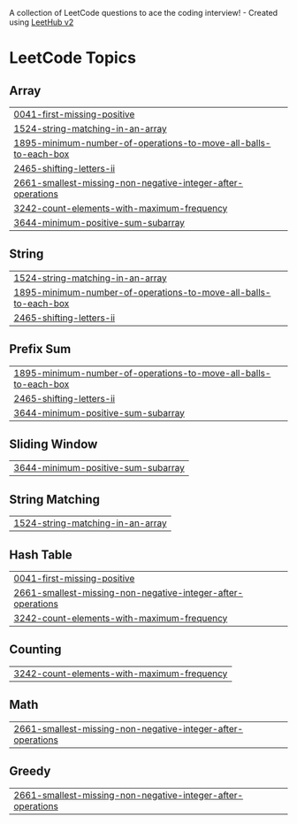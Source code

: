 A collection of LeetCode questions to ace the coding interview! - Created using [LeetHub v2](https://github.com/arunbhardwaj/LeetHub-2.0)
<!---LeetCode Topics Start-->
# LeetCode Topics
## Array
|  |
| ------- |
| [0041-first-missing-positive](https://github.com/anandayush81/LeetCode/tree/master/0041-first-missing-positive) |
| [1524-string-matching-in-an-array](https://github.com/anandayush81/LeetCode/tree/master/1524-string-matching-in-an-array) |
| [1895-minimum-number-of-operations-to-move-all-balls-to-each-box](https://github.com/anandayush81/LeetCode/tree/master/1895-minimum-number-of-operations-to-move-all-balls-to-each-box) |
| [2465-shifting-letters-ii](https://github.com/anandayush81/LeetCode/tree/master/2465-shifting-letters-ii) |
| [2661-smallest-missing-non-negative-integer-after-operations](https://github.com/anandayush81/LeetCode/tree/master/2661-smallest-missing-non-negative-integer-after-operations) |
| [3242-count-elements-with-maximum-frequency](https://github.com/anandayush81/LeetCode/tree/master/3242-count-elements-with-maximum-frequency) |
| [3644-minimum-positive-sum-subarray](https://github.com/anandayush81/LeetCode/tree/master/3644-minimum-positive-sum-subarray) |
## String
|  |
| ------- |
| [1524-string-matching-in-an-array](https://github.com/anandayush81/LeetCode/tree/master/1524-string-matching-in-an-array) |
| [1895-minimum-number-of-operations-to-move-all-balls-to-each-box](https://github.com/anandayush81/LeetCode/tree/master/1895-minimum-number-of-operations-to-move-all-balls-to-each-box) |
| [2465-shifting-letters-ii](https://github.com/anandayush81/LeetCode/tree/master/2465-shifting-letters-ii) |
## Prefix Sum
|  |
| ------- |
| [1895-minimum-number-of-operations-to-move-all-balls-to-each-box](https://github.com/anandayush81/LeetCode/tree/master/1895-minimum-number-of-operations-to-move-all-balls-to-each-box) |
| [2465-shifting-letters-ii](https://github.com/anandayush81/LeetCode/tree/master/2465-shifting-letters-ii) |
| [3644-minimum-positive-sum-subarray](https://github.com/anandayush81/LeetCode/tree/master/3644-minimum-positive-sum-subarray) |
## Sliding Window
|  |
| ------- |
| [3644-minimum-positive-sum-subarray](https://github.com/anandayush81/LeetCode/tree/master/3644-minimum-positive-sum-subarray) |
## String Matching
|  |
| ------- |
| [1524-string-matching-in-an-array](https://github.com/anandayush81/LeetCode/tree/master/1524-string-matching-in-an-array) |
## Hash Table
|  |
| ------- |
| [0041-first-missing-positive](https://github.com/anandayush81/LeetCode/tree/master/0041-first-missing-positive) |
| [2661-smallest-missing-non-negative-integer-after-operations](https://github.com/anandayush81/LeetCode/tree/master/2661-smallest-missing-non-negative-integer-after-operations) |
| [3242-count-elements-with-maximum-frequency](https://github.com/anandayush81/LeetCode/tree/master/3242-count-elements-with-maximum-frequency) |
## Counting
|  |
| ------- |
| [3242-count-elements-with-maximum-frequency](https://github.com/anandayush81/LeetCode/tree/master/3242-count-elements-with-maximum-frequency) |
## Math
|  |
| ------- |
| [2661-smallest-missing-non-negative-integer-after-operations](https://github.com/anandayush81/LeetCode/tree/master/2661-smallest-missing-non-negative-integer-after-operations) |
## Greedy
|  |
| ------- |
| [2661-smallest-missing-non-negative-integer-after-operations](https://github.com/anandayush81/LeetCode/tree/master/2661-smallest-missing-non-negative-integer-after-operations) |
<!---LeetCode Topics End-->